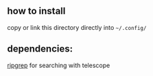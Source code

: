 ## how to install
copy or link this directory directly into `~/.config/`

## dependencies:
[ripgrep]("https://github.com/BurntSushi/ripgrep") for searching with telescope
